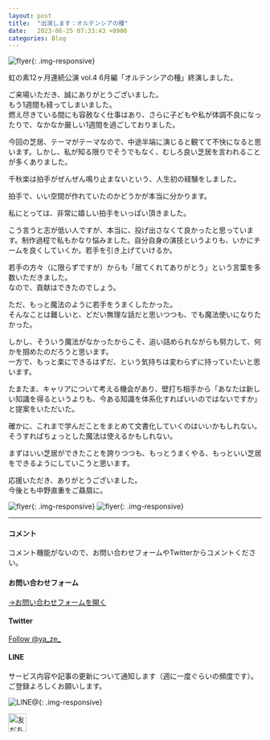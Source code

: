 ```yaml
---
layout: post
title:  "出演します：オルテンシアの種"
date:   2023-06-25 07:33:43 +0900
categories: Blog
---
```


![flyer]({{site.baseurl}}/img/20230625_01.jpeg){: .img-responsive}


虹の素12ヶ月連続公演 vol.4 6月編「オルテンシアの種」終演しました。

ご来場いただき、誠にありがとうございました。  
もう1週間も経ってしまいました。  
燃え尽きている間にも容赦なく仕事はあり、さらに子どもや私が体調不良になったりで、なかなか厳しい1週間を過ごしておりました。

今回の芝居、テーマがテーマなので、中途半端に演じると観てて不快になると思います。しかし、私が知る限りでそうでもなく、むしろ良い芝居を言われることが多くありました。

千秋楽は拍手がぜんぜん鳴り止まないという、人生初の経験をしました。

拍手で、いい空間が作れていたのかどうかが本当に分かります。

私にとっては、非常に嬉しい拍手をいっぱい頂きました。

こう言うと志が低い人ですが、本当に、投げ出さなくて良かったと思っています。制作過程で私もかなり悩みました。自分自身の演技というよりも、いかにチームを良くしていくか。若手を引き上げていけるか。

若手の方々（に限らずですが）からも「居てくれてありがとう」という言葉を多数いただきました。  
なので、貢献はできたのでしょう。

ただ、もっと魔法のように若手をうまくしたかった。  
そんなことは難しいと、どだい無理な話だと思いつつも、でも魔法使いになりたかった。

しかし、そういう魔法がなかったからこそ、追い詰められながらも努力して、何かを掴めたのだろうと思います。  
一方で、もっと楽にできるはずだ、という気持ちは変わらずに持っていたいと思います。

たまたま、キャリアについて考える機会があり、壁打ち相手から「あなたは新しい知識を得るというよりも、今ある知識を体系化すればいいのではないですか」と提案をいただいた。

確かに、これまで学んだことをまとめて文書化していくのはいいかもしれない。そうすればちょっとした魔法は使えるかもしれない。

まずはいい芝居ができたことを誇りつつも、もっとうまくやる、もっといい芝居をできるようにしていこうと思います。

応援いただき、ありがとうございました。  
今後とも中野直重をご贔屓に。


![flyer]({{site.baseurl}}/img/20230502_01.jpeg){: .img-responsive}
![flyer]({{site.baseurl}}/img/20230502_02.jpeg){: .img-responsive}




---
#### コメント
コメント機能がないので、お問い合わせフォームやTwitterからコメントください。

#### お問い合わせフォーム
[→お問い合わせフォームを開く]({{site.baseurl}}/docs/contact/)

#### Twitter

<a href="https://twitter.com/ya_ze_?ref_src=twsrc%5Etfw" class="twitter-follow-button" data-show-count="false">Follow @ya_ze_</a><script async src="https://platform.twitter.com/widgets.js" charset="utf-8"></script>


#### LINE

サービス内容や記事の更新について通知します（週に一度ぐらいの頻度です）。
ご登録よろしくお願いします。

![LINE@]({{site.baseurl}}/img/lineat.png){: .img-responsive}

<a href="https://line.me/R/ti/p/%40tqt3140x"><img height="36" border="0" alt="友だち追加" src="https://scdn.line-apps.com/n/line_add_friends/btn/ja.png"></a>

